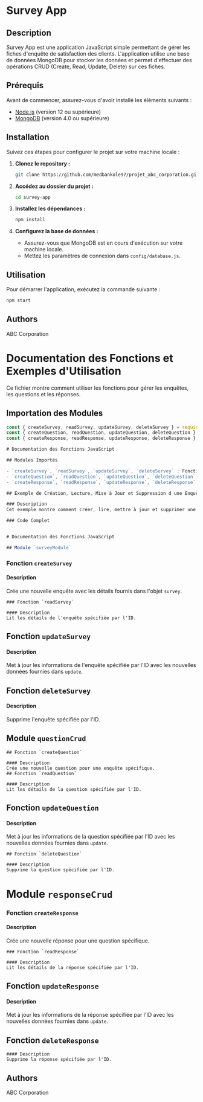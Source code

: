 # Survey App

## Description

Survey App est une application JavaScript simple permettant de gérer les fiches d'enquête de satisfaction des clients. L'application utilise une base de données MongoDB pour stocker les données et permet d'effectuer des opérations CRUD (Create, Read, Update, Delete) sur ces fiches.

## Prérequis

Avant de commencer, assurez-vous d'avoir installé les éléments suivants :

- [Node.js](https://nodejs.org/) (version 12 ou supérieure)
- [MongoDB](https://www.mongodb.com/try/download/community) (version 4.0 ou supérieure)

## Installation

Suivez ces étapes pour configurer le projet sur votre machine locale :

1. **Clonez le repository :**

    ```bash
    git clone https://github.com/medbankole97/projet_abc_corporation.git
    ```

2. **Accédez au dossier du projet :**

    ```bash
    cd survey-app
    ```

3. **Installez les dépendances :**

    ```bash
    npm install
    ```

4. **Configurez la base de données :**

    - Assurez-vous que MongoDB est en cours d'exécution sur votre machine locale.
    - Mettez les paramètres de connexion dans `config/database.js`.

## Utilisation

Pour démarrer l'application, exécutez la commande suivante :

```bash
npm start
```

## Authors

ABC Corporation

# Documentation des Fonctions et Exemples d'Utilisation

Ce fichier montre comment utiliser les fonctions pour gérer les enquêtes, les questions et les réponses.

## Importation des Modules

```javascript
const { createSurvey, readSurvey, updateSurvey, deleteSurvey } = require('./surveyModule');
const { createQuestion, readQuestion, updateQuestion, deleteQuestion } = require('./questionCrud');
const { createResponse, readResponse, updateResponse, deleteResponse } = require('./responseCrud');

# Documentation des Fonctions JavaScript

## Modules Importés

- `createSurvey`, `readSurvey`, `updateSurvey`, `deleteSurvey` : Fonctions pour gérer les enquêtes.
- `createQuestion`, `readQuestion`, `updateQuestion`, `deleteQuestion` : Fonctions pour gérer les questions.
- `createResponse`, `readResponse`, `updateResponse`, `deleteResponse` : Fonctions pour gérer les réponses.

## Exemple de Création, Lecture, Mise à Jour et Suppression d une Enquête

### Description
Cet exemple montre comment créer, lire, mettre à jour et supprimer une enquête en utilisant les fonctions fournies par le module `surveyModule`.

### Code Complet


# Documentation des Fonctions JavaScript

## Module `surveyModule`
````
### Fonction `createSurvey`

#### Description
Crée une nouvelle enquête avec les détails fournis dans l'objet `survey`.
````
### Fonction `readSurvey`

#### Description
Lit les détails de l'enquête spécifiée par l'ID.

````
## Fonction `updateSurvey`

#### Description
Met à jour les informations de l'enquête spécifiée par l'ID avec les nouvelles données fournies dans `update`.

## Fonction `deleteSurvey`

#### Description
Supprime l'enquête spécifiée par l'ID.

## Module `questionCrud`
````
## Fonction `createQuestion`

#### Description
Crée une nouvelle question pour une enquête spécifique.
## Fonction `readQuestion`

#### Description
Lit les détails de la question spécifiée par l'ID.
````
## Fonction `updateQuestion`

#### Description
Met à jour les informations de la question spécifiée par l'ID avec les nouvelles données fournies dans `update`.
````
## Fonction `deleteQuestion`

#### Description
Supprime la question spécifiée par l'ID.
````
# Module `responseCrud`

### Fonction `createResponse`

#### Description
Crée une nouvelle réponse pour une question spécifique.
````
### Fonction `readResponse`

#### Description
Lit les détails de la réponse spécifiée par l'ID.
````
## Fonction `updateResponse`

#### Description
Met à jour les informations de la réponse spécifiée par l'ID avec les nouvelles données fournies dans `update`.


## Fonction `deleteResponse`
````
#### Description
Supprime la réponse spécifiée par l'ID.
````
## Authors
ABC Corporation